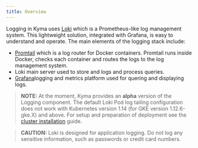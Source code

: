 ```yaml
---
title: Overview
---
```


Logging in Kyma uses [Loki](https://github.com/grafana/loki) which is a Prometheus-like log management system. This lightweight solution, integrated with Grafana, is easy to understand and operate. The main elements of the logging stack include:
* [Promtail](https://github.com/grafana/loki/tree/master/docs/clients/promtail) which is a log router for Docker containers. Promtail runs inside Docker, checks each container and routes the logs to the log management system.
* Loki main server used to store and logs and process queries.
* [Grafana](https://grafana.com/)logging and metrics platform used for quering and displaying logs. 


>**NOTE:** At the moment, Kyma provides an **alpha** version of the Logging component. The default Loki Pod log tailing configuration does not work with Kubernetes version 1.14 (for GKE version 1.12.6-gke.X) and above. For setup and preparation of deployment see the [cluster installation](/root/kyma/#installation-install-kyma-on-a-cluster) guide.

>**CAUTION:** Loki is designed for application logging. Do not log any sensitive information, such as passwords or credit card numbers.
